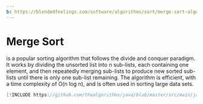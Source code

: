 ```yaml
---
b: https://blendedfeelings.com/software/algorithms/sort/merge-sort-algorithm.md
---
```


# Merge Sort
is a popular sorting algorithm that follows the divide and conquer paradigm. It works by dividing the unsorted list into n sub-lists, each containing one element, and then repeatedly merging sub-lists to produce new sorted sub-lists until there is only one sub-list remaining. The algorithm is efficient, with a time complexity of O(n log n), and is often used in sorting large data sets.

```java
[!INCLUDE https://github.com/thealgorithms/java/blob/master/src/main/java/com/thealgorithms/sorts/MergeSort.java]
```
